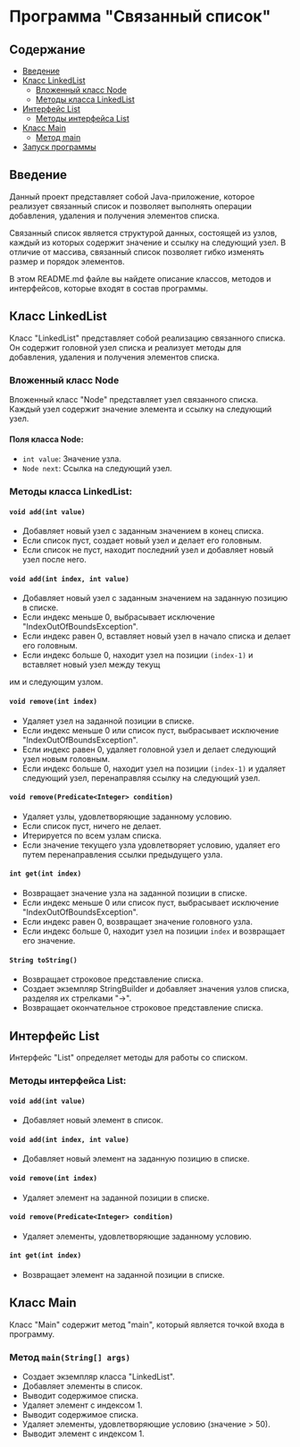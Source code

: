 # Программа "Связанный список"

## Содержание
- [Введение](#введение)
- [Класс LinkedList](#класс-linkedlist)
    - [Вложенный класс Node](#вложенный-класс-node)
    - [Методы класса LinkedList](#методы-класса-linkedlist)
- [Интерфейс List](#интерфейс-list)
    - [Методы интерфейса List](#методы-интерфейса-list)
- [Класс Main](#класс-main)
    - [Метод main](#метод-main)
- [Запуск программы](#запуск-программы)

## Введение
Данный проект представляет собой Java-приложение, которое реализует связанный список и позволяет выполнять операции добавления, удаления и получения элементов списка.

Связанный список является структурой данных, состоящей из узлов, каждый из которых содержит значение и ссылку на следующий узел. В отличие от массива, связанный список позволяет гибко изменять размер и порядок элементов.

В этом README.md файле вы найдете описание классов, методов и интерфейсов, которые входят в состав программы.

## Класс LinkedList

Класс "LinkedList" представляет собой реализацию связанного списка. Он содержит головной узел списка и реализует методы для добавления, удаления и получения элементов списка.

### Вложенный класс Node

Вложенный класс "Node" представляет узел связанного списка. Каждый узел содержит значение элемента и ссылку на следующий узел.

#### Поля класса Node:

- `int value`: Значение узла.
- `Node next`: Ссылка на следующий узел.

### Методы класса LinkedList:

#### `void add(int value)`

- Добавляет новый узел с заданным значением в конец списка.
- Если список пуст, создает новый узел и делает его головным.
- Если список не пуст, находит последний узел и добавляет новый узел после него.

#### `void add(int index, int value)`

- Добавляет новый узел с заданным значением на заданную позицию в списке.
- Если индекс меньше 0, выбрасывает исключение "IndexOutOfBoundsException".
- Если индекс равен 0, вставляет новый узел в начало списка и делает его головным.
- Если индекс больше 0, находит узел на позиции `(index-1)` и вставляет новый узел между текущ

им и следующим узлом.

#### `void remove(int index)`

- Удаляет узел на заданной позиции в списке.
- Если индекс меньше 0 или список пуст, выбрасывает исключение "IndexOutOfBoundsException".
- Если индекс равен 0, удаляет головной узел и делает следующий узел новым головным.
- Если индекс больше 0, находит узел на позиции `(index-1)` и удаляет следующий узел, перенаправляя ссылку на следующий узел.

#### `void remove(Predicate<Integer> condition)`

- Удаляет узлы, удовлетворяющие заданному условию.
- Если список пуст, ничего не делает.
- Итерируется по всем узлам списка.
- Если значение текущего узла удовлетворяет условию, удаляет его путем перенаправления ссылки предыдущего узла.

#### `int get(int index)`

- Возвращает значение узла на заданной позиции в списке.
- Если индекс меньше 0 или список пуст, выбрасывает исключение "IndexOutOfBoundsException".
- Если индекс равен 0, возвращает значение головного узла.
- Если индекс больше 0, находит узел на позиции `index` и возвращает его значение.

#### `String toString()`

- Возвращает строковое представление списка.
- Создает экземпляр StringBuilder и добавляет значения узлов списка, разделяя их стрелками "->".
- Возвращает окончательное строковое представление списка.

## Интерфейс List

Интерфейс "List" определяет методы для работы со списком.

### Методы интерфейса List:

#### `void add(int value)`

- Добавляет новый элемент в список.

#### `void add(int index, int value)`

- Добавляет новый элемент на заданную позицию в списке.

#### `void remove(int index)`

- Удаляет элемент на заданной позиции в списке.

#### `void remove(Predicate<Integer> condition)`

- Удаляет элементы, удовлетворяющие заданному условию.

#### `int get(int index)`

- Возвращает элемент на заданной позиции в списке.

## Класс Main

Класс "Main" содержит метод "main", который является точкой входа в программу.

### Метод `main(String[] args)`

- Создает экземпляр класса "LinkedList".
- Добавляет элементы в список.
- Выводит содержимое списка.
- Удаляет элемент с индексом 1.
- Выводит содержимое списка.
- Удаляет элементы, удовлетворяющие условию (значение > 50).
- Выводит элемент с индексом 1.